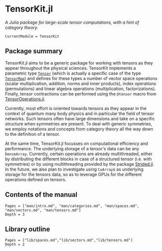 # TensorKit.jl

*A Julia package for large-scale tensor computations, with a hint of category theory.*

```@meta
CurrentModule = TensorKit
```

## Package summary

TensorKit.jl aims to be a generic package for working with tensors as they appear throughout
the physical sciences. TensorKit implements a parametric type [`Tensor`](@ref) (which is
actually a specific case of the type [`TensorMap`](@ref)) and defines for these types a
number of vector space operations (scalar multiplication, addition, norms and inner
products), index operations (permutations) and linear algebra operations (multiplication,
factorizations). Finally, tensor contractions can be performed using the `@tensor` macro
from [TensorOperations.jl](https://github.com/Jutho/TensorOperations.jl).

Currently, most effort is oriented towards tensors as they appear in the context of quantum
many body physics and in particular the field of tensor networks. Such tensors often have
large dimensions and take on a specific structure when symmetries are present. To deal with
generic symmetries, we employ notations and concepts from category theory all the way down
to the definition of a tensor.

At the same time, TensorKit.jl focusses on computational efficiency and performance. The
underlying storage of a tensor's data can be any `DenseArray`. Currently, certain operations
are already multithreaded, either by distributing the different blocks in case of a
structured tensor (i.e. with symmetries) or by using multithreading provided by the package
[Strided.jl](https://github.com/Jutho/Strided.jl). In the future, we also plan to
investigate using `CuArray`s as underlying storage for the tensors data, so as to leverage
GPUs for the different operations defined on tensors.

## Contents of the manual

```@contents
Pages = ["man/intro.md", "man/categories.md", "man/spaces.md", "man/sectors.md", "man/tensors.md"]
Depth = 3
```

## Library outline

```@contents
Pages = ["lib/spaces.md","lib/sectors.md","lib/tensors.md"]
Depth = 2
```
